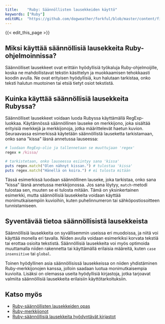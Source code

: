 ```yaml
---
title:    "Ruby: Säännöllisten lausekkeiden käyttö"
keywords: ["Ruby"]
editURL:  "https://github.com/dogweather/forkful/blob/master/content/fi/ruby/using-regular-expressions.md"
---
```


{{< edit_this_page >}}

## Miksi käyttää säännöllisiä lausekkeita Ruby-ohjelmoinnissa?

Säännölliset lausekkeet ovat erittäin hyödyllisiä työkaluja Ruby-ohjelmoijille, koska ne mahdollistavat tekstin käsittelyn ja muokkaamisen tehokkaasti koodin avulla. Ne ovat erityisen hyödyllisiä, kun halutaan tarkistaa, onko teksti halutun muotoinen tai etsiä tietyt osiot tekstistä.

## Kuinka käyttää säännöllisiä lausekkeita Rubyssa?

Säännölliset lausekkeet voidaan luoda Rubyssa käyttämällä RegExp-luokkaa. Käytännössä säännöllinen lauseke on merkkijono, joka sisältää erityisiä merkkejä ja merkkijonoja, jotka määrittelevät haetun kuvion. Seuraavassa esimerkissä käytetään säännöllistä lauseketta tarkistamaan, onko sana "kissa" läsnä annetussa lauseessa:

```Ruby
# luodaan RegExp-olio ja tallennetaan se muuttujaan 'regex'
regex = /kissa/

# tarkistetaan, onko lauseessa esiintyy sana 'kissa'
puts regex.match("Olen nähnyt kissan.") # tulostaa 'kissa'
puts regex.match("Hänellä on koira.") # ei tulosta mitään
```

Tässä esimerkissä luodaan säännöllinen lauseke, joka tarkistaa, onko sana "kissa" läsnä annetussa merkkijonossa. Jos sana löytyy, `match`-metodi tulostaa sen, muuten se ei tulosta mitään. Tämä on yksinkertainen esimerkki, mutta säännöllisiä lausekkeita voidaan käyttää monimutkaisempiin kuvioihin, kuten puhelinnumeron tai sähköpostiosoitteen tunnistamiseen.

## Syventävää tietoa säännöllisistä lausekkeista

Säännöllisiä lausekkeita on syvällisemmin useissa eri muodoissa, ja niitä voi käyttää monella eri tavalla. Niiden avulla voidaan esimerkiksi korvata tekstiä tai erottaa osioita tekstistä. Säännöllisiä lausekkeita voi myös optimoida muuttamalla niiden rakennetta tai käyttämällä erilaisia määreitä, kuten `case insensitive` tai `global`.

Toinen hyödyllinen asia säännöllisissä lausekkeissa on niiden yhdistäminen Ruby-merkkijonojen kanssa, jolloin saadaan luotua monimutkaisempia kuvioita. Lisäksi on olemassa useita hyödyllisiä kirjastoja, jotka tarjoavat valmiita säännöllisiä lausekkeita erilaisiin käyttötarkoituksiin.

## Katso myös

* [Ruby-säännöllisten lausekkeiden opas](https://ruby-doc.org/core-2.7.1/Regexp.html)
* [Ruby-merkkijonot](https://ruby-doc.org/core-2.7.1/String.html)
* [Ruby-säännöllisiä lausekkeita hyödyntävät kirjastot](https://rubygems.org/search?query=regexp)
